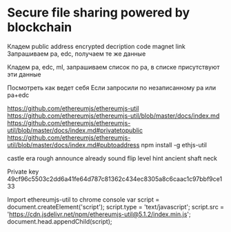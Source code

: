 # Secure file sharing powered by blockchain

Кладем
    public address
    encrypted decription code
    magnet link
Запрашиваем pa, edc, получаем те же данные

Кладем pa, edc, ml, запрашиваем список по pa, в списке присутствуют эти данные


Посмотреть как ведет себя
Если запросили по незаписанному pa или pa+edc



https://github.com/ethereumjs/ethereumjs-util
https://github.com/ethereumjs/ethereumjs-util/blob/master/docs/index.md
    https://github.com/ethereumjs/ethereumjs-util/blob/master/docs/index.md#privatetopublic
    https://github.com/ethereumjs/ethereumjs-util/blob/master/docs/index.md#pubtoaddress
    npm install -g ethjs-util
        
castle era rough announce already sound flip level hint ancient shaft neck

Private key
    49cf96c5503c2dd6a41fe64d787c81362c434ec8305a8c6caac1c97bbf9ce133

Import ethereumjs-util to chrome console
var script = document.createElement('script');
script.type = 'text/javascript';
script.src = 'https://cdn.jsdelivr.net/npm/ethereumjs-util@5.1.2/index.min.js';
document.head.appendChild(script);
